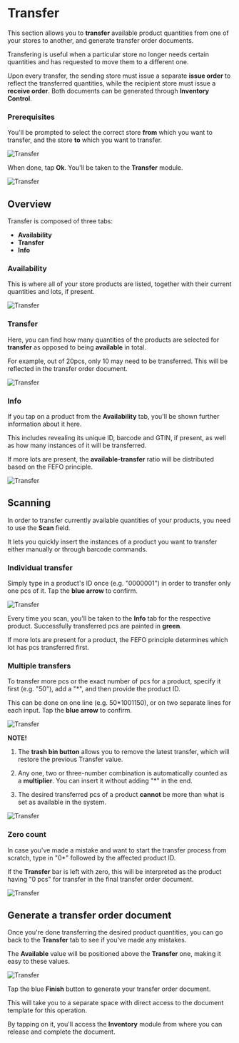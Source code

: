 # Transfer

This section allows you to **transfer** available product quantities from one of your stores to another, and generate transfer order documents.

Transfering is useful when a particular store no longer needs certain quantities and has requested to move them to a different one.

Upon every transfer, the sending store must issue a separate **issue order** to reflect the transferred quantities, while the recipient store must issue a **receive order**. Both documents can be generated through **Inventory Control**.

### Prerequisites

You'll be prompted to select the correct store **from** which you want to transfer, and the store **to** which you want to transfer.

![Transfer](pictures/inv_con_selectedstore_transfer.png)

When done, tap **Ok**. You'll be taken to the **Transfer** module.

![Transfer](pictures/inv_con_transfer_module.png)

## Overview

Transfer is composed of three tabs:

* **Availability**
* **Transfer**
* **Info**

### Availability

This is where all of your store products are listed, together with their current quantities and lots, if present.

![Transfer](pictures/inv_con_transfer_availability.png)

### Transfer

Here, you can find how many quantities of the products are selected for **transfer** as opposed to being **available** in total.

For example, out of 20pcs, only 10 may need to be transferred. This will be reflected in the transfer order document.

![Transfer](pictures/inv_con_transfer_transfer.png)

### Info

If you tap on a product from the **Availability** tab, you'll be shown further information about it here.

This includes revealing its unique ID, barcode and GTIN, if present, as well as how many instances of it will be transferred.

If more lots are present, the **available-transfer** ratio will be distributed based on the FEFO principle.

![Transfer](pictures/inv_con_transfer_info.png)

## Scanning

In order to transfer currently available quantities of your products, you need to use the **Scan** field.

It lets you quickly insert the instances of a product you want to transfer either manually or through barcode commands.

### Individual transfer

Simply type in a product's ID once (e.g. "0000001") in order to transfer only one pcs of it. Tap the **blue arrow** to confirm.

![Transfer](pictures/inv_con_transfer_single.png)

Every time you scan, you'll be taken to the **Info** tab for the respective product. Successfully transferred pcs are painted in **green**.

If more lots are present for a product, the FEFO principle determines which lot has pcs transferred first.

### Multiple transfers

To transfer more pcs or the exact number of pcs for a product, specify it first (e.g. "50"), add a "*", and then provide the product ID.

This can be done on one line (e.g. 50*1001150), or on two separate lines for each input. Tap the **blue arrow** to confirm.

![Transfer](pictures/inv_con_transfer_multiple.png)

**NOTE!**

1. The **trash bin button** allows you to remove the latest transfer, which will restore the previous Transfer value.

2. Any one, two or three-number combination is automatically counted as a **multiplier**. You can insert it without adding "*" in the end.

3. The desired transferred pcs of a product **cannot** be more than what is set as available in the system.

![Transfer](pictures/inv_con_transfer_error.png)

### Zero count

In case you've made a mistake and want to start the transfer process from scratch, type in "0*" followed by the affected product ID.

If the **Transfer** bar is left with zero, this will be interpreted as the product having "0 pcs" for transfer in the final transfer order document.

![Transfer](pictures/inv_con_transfer_zero.png)

## Generate a transfer order document

Once you're done transferring the desired product quantities, you can go back to the **Transfer** tab to see if you've made any mistakes.

The **Available** value will be positioned above the **Transfer** one, making it easy to these values.

![Transfer](pictures/inv_con_transfer_finish.png)

Tap the blue **Finish** button to generate your transfer order document.

This will take you to a separate space with direct access to the document template for this operation.


By tapping on it, you'll access the **Inventory** module from where you can release and complete the document.

